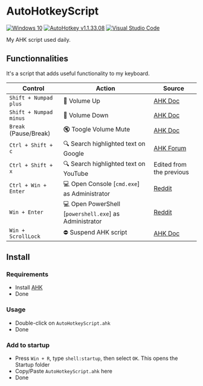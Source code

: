 # AutoHotkeyScript

[![Windows 10](https://img.shields.io/badge/Windows-10-blue?logo=windows)](https://www.microsoft.com/)
[![AutoHotkey v1.1.33.08](https://img.shields.io/badge/AutoHotkey-v1.1.33.08-green?logo=AutoHotkey)](https://www.autoitscript.com/site/)
[![Visual Studio Code](https://img.shields.io/badge/Editor-Visual%20Studio%20Code-blue?logo=visual-studio-code)](https://code.visualstudio.com/)

My AHK script used daily.

## Functionnalities

It's a script that adds useful functionality to my keyboard.

|Control|Action|Source|
|---|---|---|
|`Shift + Numpad plus`|:loudspeaker: Volume Up|[AHK Doc](https://www.autohotkey.com/docs/commands/SoundSet.htm#Remarks)|
|`Shift + Numpad minus`|:mega: Volume Down|[AHK Doc](https://www.autohotkey.com/docs/commands/SoundSet.htm#Remarks)|
|`Break` (Pause/Break)|:mute: Toogle Volume Mute|[AHK Doc](https://www.autohotkey.com/docs/commands/SoundSet.htm#Remarks)|
|`Ctrl + Shift + c`|:mag: Search highlighted text on Google|[AHK Forum](https://www.autohotkey.com/boards/viewtopic.php?t=55923)|
|`Ctrl + Shift + x`|:mag: Search highlighted text on YouTube|Edited from the previous|
|`Ctrl + Win + Enter`|:computer: Open Console [`cmd.exe`] as Administrator|[Reddit](https://www.reddit.com/r/AutoHotkey/comments/8s9pll/opening_cmdexe_with_administrator_privileges_win10/)|
|`Win + Enter`|:computer: Open PowerShell [`powershell.exe`] as Administrator|[Reddit](https://www.reddit.com/r/AutoHotkey/comments/8s9pll/opening_cmdexe_with_administrator_privileges_win10/)|
|`Win + ScrollLock`|:no_entry: Suspend AHK script|[AHK Doc](https://www.autohotkey.com/docs/commands/Suspend.htm)|

## Install

### Requirements

- Install [AHK](https://www.autohotkey.com/download/)
- Done

### Usage

- Double-click on `AutoHotkeyScript.ahk`
- Done

### Add to startup

- Press `Win + R`, type `shell:startup`, then select `OK`. This opens the Startup folder
- Copy/Paste `AutoHotkeyScript.ahk` here
- Done
